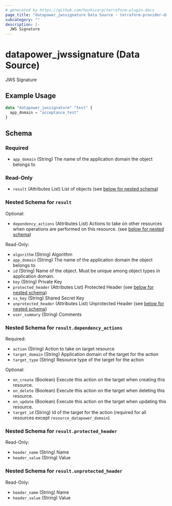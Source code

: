 ```yaml
---
# generated by https://github.com/hashicorp/terraform-plugin-docs
page_title: "datapower_jwssignature Data Source - terraform-provider-datapower"
subcategory: ""
description: |-
  JWS Signature
---
```


# datapower_jwssignature (Data Source)

JWS Signature

## Example Usage

```terraform
data "datapower_jwssignature" "test" {
  app_domain = "acceptance_test"
}
```

<!-- schema generated by tfplugindocs -->
## Schema

### Required

- `app_domain` (String) The name of the application domain the object belongs to

### Read-Only

- `result` (Attributes List) List of objects (see [below for nested schema](#nestedatt--result))

<a id="nestedatt--result"></a>
### Nested Schema for `result`

Optional:

- `dependency_actions` (Attributes List) Actions to take on other resources when operations are performed on this resource. (see [below for nested schema](#nestedatt--result--dependency_actions))

Read-Only:

- `algorithm` (String) Algorithm
- `app_domain` (String) The name of the application domain the object belongs to
- `id` (String) Name of the object. Must be unique among object types in application domain.
- `key` (String) Private Key
- `protected_header` (Attributes List) Protected Header (see [below for nested schema](#nestedatt--result--protected_header))
- `ss_key` (String) Shared Secret Key
- `unprotected_header` (Attributes List) Unprotected Header (see [below for nested schema](#nestedatt--result--unprotected_header))
- `user_summary` (String) Comments

<a id="nestedatt--result--dependency_actions"></a>
### Nested Schema for `result.dependency_actions`

Required:

- `action` (String) Action to take on target resource
- `target_domain` (String) Application domain of the target for the action
- `target_type` (String) Resource type of the target for the action

Optional:

- `on_create` (Boolean) Execute this action on the target when creating this resource.
- `on_delete` (Boolean) Execute this action on the target when deleting this resource.
- `on_update` (Boolean) Execute this action on the target when updating this resource.
- `target_id` (String) Id of the target for the action (required for all resources except `resource_datapower_domain`)


<a id="nestedatt--result--protected_header"></a>
### Nested Schema for `result.protected_header`

Read-Only:

- `header_name` (String) Name
- `header_value` (String) Value


<a id="nestedatt--result--unprotected_header"></a>
### Nested Schema for `result.unprotected_header`

Read-Only:

- `header_name` (String) Name
- `header_value` (String) Value
